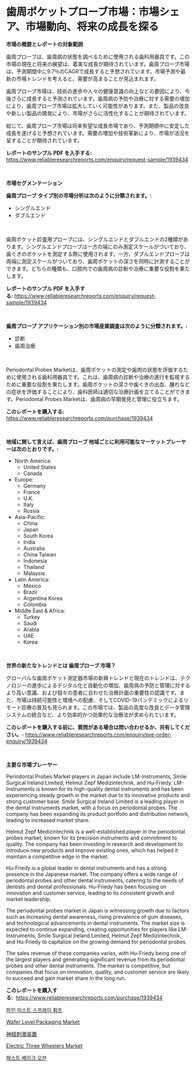 <p><h1>歯周ポケットプローブ市場：市場シェア、市場動向、将来の成長を探る</h1></p><p><strong>市場の概要とレポートの対象範囲</strong></p>
<p><p>歯周プローブは、歯周病の状態を調べるために使用される歯科用器具です。この市場の現在と将来の展望は、着実な成長が期待されています。歯周プローブ市場は、予測期間中に9.7％のCAGRで成長すると予想されています。市場予測や最新の市場トレンドを考えると、需要が高まることが見込まれます。</p><p>歯周プローブ市場は、技術の進歩や人々の健康意識の向上などの要因により、今後さらに成長すると予測されています。歯周病の予防や治療に対する需要の増加により、歯周プローブ市場は拡大していく可能性があります。また、製品の改良や新しい製品の開発により、市場がさらに活性化することが期待されています。</p><p>総じて、歯周プローブ市場は将来有望な成長市場であり、予測期間中に安定した成長を遂げると予想されています。需要の増加や技術革新により、市場が活況を呈することが期待されています。</p></p>
<p><strong>レポートのサンプル PDF を入手する:</strong> <a href="https://www.reliableresearchreports.com/enquiry/request-sample/1939434">https://www.reliableresearchreports.com/enquiry/request-sample/1939434</a></p>
<p>&nbsp;</p>
<p><strong>市場セグメンテーション</strong></p>
<p><strong>歯周プローブ タイプ別の市場分析は次のように分類されます。:</strong></p>
<p><ul><li>シングルエンド</li><li>ダブルエンド</li></ul></p>
<p>&nbsp;</p>
<p><p>歯周ポケット診査用プローブには、シングルエンドとダブルエンドの2種類があります。シングルエンドプローブは一方の端にのみ測定スケールがついており、歯ぐきのポケットを測定する際に使用されます。一方、ダブルエンドプローブは両端に測定スケールがついており、歯周ポケットの深さを同時に計測することができます。どちらの種類も、口腔内での歯周病の診断や治療に重要な役割を果たします。</p></p>
<p><strong>レポートのサンプル PDF を入手する:</strong>&nbsp;<a href="https://www.reliableresearchreports.com/enquiry/request-sample/1939434">https://www.reliableresearchreports.com/enquiry/request-sample/1939434</a></p>
<p>&nbsp;</p>
<p><strong> 歯周プローブ アプリケーション別の市場産業調査は次のように分類されます。:</strong></p>
<p><ul><li>診断</li><li>歯周治療</li></ul></p>
<p>&nbsp;</p>
<p><p>Periodontal Probes Marketは、歯周ポケットの測定や歯肉の状態を評価するために使用される歯科用器具です。これは、歯周病の診断や治療の進行を監視するために重要な役割を果たします。歯周ポケットの深さや歯ぐきの出血、腫れなどの症状を評価することにより、歯科医師は適切な治療計画を立てることができます。Periodontal Probes Marketは、歯周病の早期発見と管理に役立ちます。</p></p>
<p><strong>このレポートを購入する:</strong>&nbsp; <a href="https://www.reliableresearchreports.com/purchase/1939434">https://www.reliableresearchreports.com/purchase/1939434</a></p>
<p>&nbsp;</p>
<p><strong>地域に関して言えば、歯周プローブ 地域ごとに利用可能なマーケットプレーヤーは次のとおりです。:</strong></p>
<p><ul>
    <li>
        North America:
        <ul>
            <li>United States</li>
            <li>Canada</li>
        </ul>
    </li>
    <li>
        Europe:
        <ul>
            <li>Germany</li>
            <li>France</li>
            <li>U.K.</li>
            <li>Italy</li>
            <li>Russia</li>
        </ul>
    </li>
    <li>
        Asia-Pacific:
        <ul>
            <li>China</li>
            <li>Japan</li>
            <li>South Korea</li>
            <li>India</li>
            <li>Australia</li>
            <li>China Taiwan</li>
            <li>Indonesia</li>
            <li>Thailand</li>
            <li>Malaysia</li>
        </ul>
    </li>
    <li>
        Latin America:
        <ul>
            <li>Mexico</li>
            <li>Brazil</li>
            <li>Argentina Korea</li>
            <li>Colombia</li>
        </ul>
    </li>
    <li>
        Middle East & Africa:
        <ul>
            <li>Turkey</li>
            <li>Saudi</li>
            <li>Arabia</li>
            <li>UAE</li>
            <li>Korea</li>
        </ul>
    </li>
    </ul></p>
<p>&nbsp;</p>
<p><strong>世界の新たなトレンドとは 歯周プローブ 市場？</strong></p>
<p><p>グローバルな歯周ポケット測定器市場の新興トレンドと現在のトレンドは、テクノロジーの進歩によるデジタル化と自動化の増加、歯周病の予防と管理に対するより高い意識、および個々の患者に合わせた治療計画の重要性の認識です。また、市場は持続可能性と環境への配慮、そしてCOVID-19パンデミックによるリモート診療の普及も見られます。この市場では、製品の高度な改良とデータ管理システムの統合など、より効率的かつ効果的な治療法が求められています。</p></p>
<p><strong>このレポートを購入する前に、質問がある場合は問い合わせるか、共有してください。</strong>- <a href="https://www.reliableresearchreports.com/enquiry/pre-order-enquiry/1939434">https://www.reliableresearchreports.com/enquiry/pre-order-enquiry/1939434</a></p>
<p>&nbsp;</p>
<p><strong>主要な市場プレーヤー</strong></p>
<p><p>Periodontal Probes Market players in Japan include LM-Instruments, Smile Surgical Ireland Limited, Helmut Zepf Medizintechnik, and Hu-Friedy. LM-Instruments is known for its high-quality dental instruments and has been experiencing steady growth in the market due to its innovative products and strong customer base. Smile Surgical Ireland Limited is a leading player in the dental instruments market, with a focus on periodontal probes. The company has been expanding its product portfolio and distribution network, leading to increased market share.</p><p>Helmut Zepf Medizintechnik is a well-established player in the periodontal probes market, known for its precision instruments and commitment to quality. The company has been investing in research and development to introduce new products and improve existing ones, which has helped it maintain a competitive edge in the market.</p><p>Hu-Friedy is a global leader in dental instruments and has a strong presence in the Japanese market. The company offers a wide range of periodontal probes and other dental instruments, catering to the needs of dentists and dental professionals. Hu-Friedy has been focusing on innovation and customer service, leading to its consistent growth and market leadership.</p><p>The periodontal probes market in Japan is witnessing growth due to factors such as increasing dental awareness, rising prevalence of gum diseases, and technological advancements in dental instruments. The market size is expected to continue expanding, creating opportunities for players like LM-Instruments, Smile Surgical Ireland Limited, Helmut Zepf Medizintechnik, and Hu-Friedy to capitalize on the growing demand for periodontal probes.</p><p>The sales revenue of these companies varies, with Hu-Friedy being one of the largest players and generating significant revenue from its periodontal probes and other dental instruments. The market is competitive, but companies that focus on innovation, quality, and customer service are likely to succeed and gain market share in the long run.</p></p>
<p><strong>このレポートを購入する:</strong>&nbsp;&nbsp;<a href="https://www.reliableresearchreports.com/purchase/1939434">https://www.reliableresearchreports.com/purchase/1939434</a></p>
<p><p><a href="https://github.com/Tristiarton768456/Market-Research-Report-List-1/blob/main/134623010533.md">파인 미스트 스프레이 펌프</a></p><p><a href="https://github.com/NorbertYates/Market-Research-Report-List-4/blob/main/wafer-level-packaging-market.md">Wafer Level Packaging Market</a></p><p><a href="https://github.com/bevdtkn4419963/Market-Research-Report-List-1/blob/main/793342311484.md">神経刺激装置</a></p><p><a href="https://issuu.com/reportprime-2/docs/electric-three-wheelers-market-size_a2c87bf43cf94f">Electric Three Wheelers Market</a></p><p><a href="https://medium.com/@felipegrrady654556/%EB%B9%A0%EB%A5%B4%EA%B2%8C-%EB%B2%A0%EC%9D%B4%ED%81%AC-%EC%98%A4%EB%B8%90-%EC%8B%9C%EC%9E%A5-%EC%84%B1%EA%B3%B5%EC%A0%81%EC%9D%B8-%EB%B9%84%EC%A6%88%EB%8B%88%EC%8A%A4-%EC%A0%84%EB%9E%B5%EC%9D%98-%EC%97%B4%EC%87%A0-2031%EB%85%84%EA%B9%8C%EC%A7%80-%EC%98%88%EC%B8%A1-175df67dce54">패스트 베이크 오븐</a></p></p>